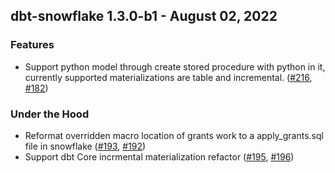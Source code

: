## dbt-snowflake 1.3.0-b1 - August 02, 2022
### Features
- Support python model through create stored procedure with python in it, currently supported materializations are table and incremental. ([#216](https://github.com/dbt-labs/dbt-snowflake/issues/216), [#182](https://github.com/dbt-labs/dbt-snowflake/pull/182))
### Under the Hood
- Reformat overridden macro location of grants work to a apply_grants.sql file in snowflake ([#193](https://github.com/dbt-labs/dbt-snowflake/issues/193), [#192](https://github.com/dbt-labs/dbt-snowflake/pull/192))
- Support dbt Core incrmental materialization refactor ([#195](https://github.com/dbt-labs/dbt-snowflake/issues/195), [#196](https://github.com/dbt-labs/dbt-snowflake/pull/196))

